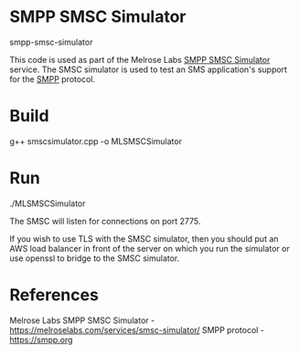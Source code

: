 # SMPP SMSC Simulator
smpp-smsc-simulator

This code is used as part of the Melrose Labs <a href="https://melroselabs.com/services/smsc-simulator/">SMPP SMSC Simulator</a> service.  The SMSC simulator is used to test an SMS application's support for the <a href="https://smpp.org">SMPP</a> protocol.

Build
=====

g++ smscsimulator.cpp -o MLSMSCSimulator

Run
===

./MLSMSCSimulator

The SMSC will listen for connections on port 2775.

If you wish to use TLS with the SMSC simulator, then you should put an AWS load balancer in front of the server on which you run the simulator or use openssl to bridge to the SMSC simulator.

References
==========

Melrose Labs SMPP SMSC Simulator - https://melroselabs.com/services/smsc-simulator/
SMPP protocol - https://smpp.org
